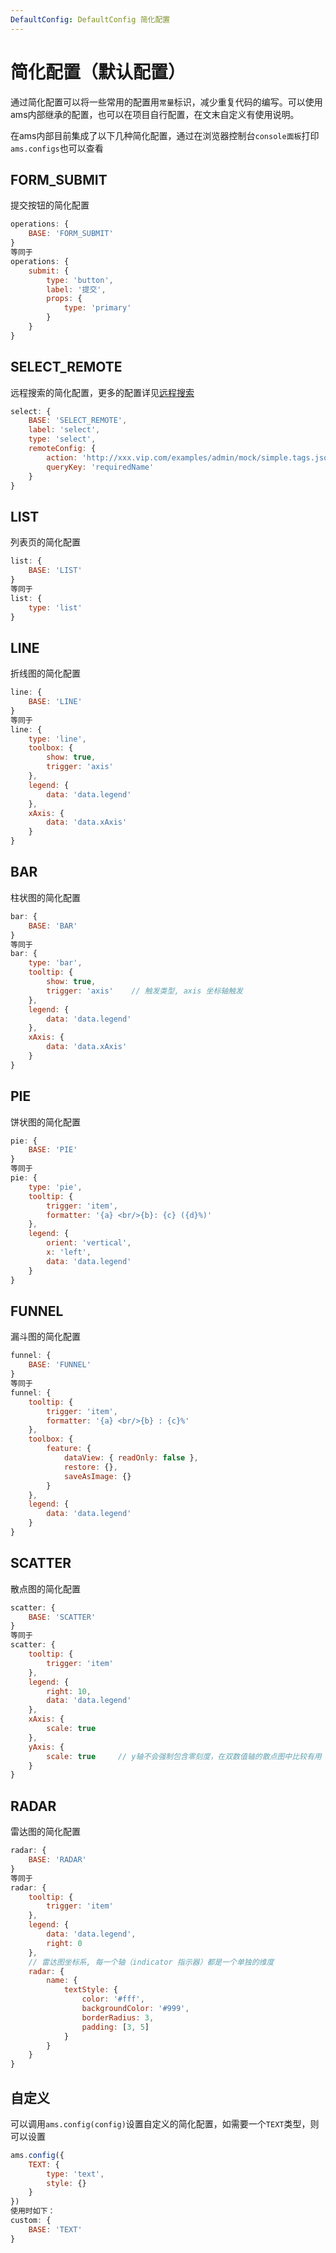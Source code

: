 ```yaml
---
DefaultConfig: DefaultConfig 简化配置
---
```

# 简化配置（默认配置）

通过简化配置可以将一些常用的配置用`常量`标识，减少重复代码的编写。可以使用ams内部继承的配置，也可以在项目自行配置，在文末自定义有使用说明。

在ams内部目前集成了以下几种简化配置，通过在浏览器控制台`console面板`打印`ams.configs`也可以查看

## FORM_SUBMIT

提交按钮的简化配置

```js
operations: {
    BASE: 'FORM_SUBMIT'
}
等同于
operations: {
    submit: {
        type: 'button',
        label: '提交',
        props: {
            type: 'primary'
        }
    }
}
```

## SELECT_REMOTE

远程搜索的简化配置，更多的配置详见[远程搜索](/field/select.html#远程搜索)

```js
select: {
    BASE: 'SELECT_REMOTE',
    label: 'select',
    type: 'select',
    remoteConfig: {
        action: 'http://xxx.vip.com/examples/admin/mock/simple.tags.json',
        queryKey: 'requiredName'
    }
}
```

## LIST

列表页的简化配置

```js
list: {
	BASE: 'LIST'
}
等同于
list: {
	type: 'list'
}
```

## LINE

折线图的简化配置

```js
line: {
	BASE: 'LINE'
}
等同于
line: {
	type: 'line',
    toolbox: {
        show: true,
        trigger: 'axis'
    },
    legend: {
        data: 'data.legend'
    },
    xAxis: {
        data: 'data.xAxis'
    }
}
```

## BAR

柱状图的简化配置

```js
bar: {
	BASE: 'BAR'
}
等同于
bar: {
	type: 'bar',
    tooltip: {
        show: true,
        trigger: 'axis'    // 触发类型, axis 坐标轴触发
    },
    legend: {
        data: 'data.legend'
    },
    xAxis: {
        data: 'data.xAxis'
    }
}
```

## PIE

饼状图的简化配置

```js
pie: {
	BASE: 'PIE'
}
等同于
pie: {
	type: 'pie',
    tooltip: {
        trigger: 'item',
        formatter: '{a} <br/>{b}: {c} ({d}%)'
    },
    legend: {
        orient: 'vertical',
        x: 'left',
        data: 'data.legend'
    }
}
```

## FUNNEL

漏斗图的简化配置

```js
funnel: {
	BASE: 'FUNNEL'
}
等同于
funnel: {
	tooltip: {
        trigger: 'item',
        formatter: '{a} <br/>{b} : {c}%'
    },
    toolbox: {
        feature: {
            dataView: { readOnly: false },
            restore: {},
            saveAsImage: {}
        }
    },
    legend: {
        data: 'data.legend'
    }
}
```

## SCATTER

散点图的简化配置

```js
scatter: {
    BASE: 'SCATTER'
}
等同于
scatter: {
    tooltip: {
        trigger: 'item'
    },
    legend: {
        right: 10,
        data: 'data.legend'
    },
    xAxis: {
        scale: true
    },
    yAxis: {
        scale: true     // y轴不会强制包含零刻度，在双数值轴的散点图中比较有用
    }
}
```

## RADAR

雷达图的简化配置

```js
radar: {
    BASE: 'RADAR'
}
等同于
radar: {
    tooltip: {
        trigger: 'item'
    },
    legend: {
        data: 'data.legend',
        right: 0
    },
    // 雷达图坐标系, 每一个轴（indicator 指示器）都是一个单独的维度
    radar: {
        name: {
            textStyle: {
                color: '#fff',
                backgroundColor: '#999',
                borderRadius: 3,
                padding: [3, 5]
            }
        }
    }
}
```

## 自定义

可以调用`ams.config(config)`设置自定义的简化配置，如需要一个`TEXT`类型，则可以设置

```js
ams.config({
    TEXT: {
        type: 'text',
        style: {}
    }
})
使用时如下：
custom: {
    BASE: 'TEXT'
}
```